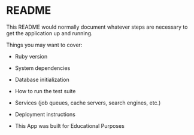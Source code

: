 # README

This README would normally document whatever steps are necessary to get the
application up and running.

Things you may want to cover:

* Ruby version

* System dependencies


* Database initialization

* How to run the test suite

* Services (job queues, cache servers, search engines, etc.)

* Deployment instructions

* This App was built for Educational Purposes
